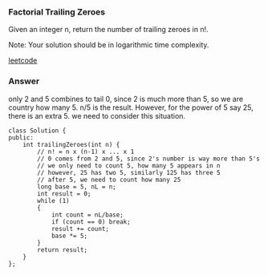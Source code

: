 ### Factorial Trailing Zeroes
Given an integer n, return the number of trailing zeroes in n!.

Note: Your solution should be in logarithmic time complexity.

[leetcode](https://leetcode.com/problems/factorial-trailing-zeroes/description/)

### Answer 
only 2 and 5 combines to tail 0, since 2 is much more than 5, so we are country how many 5. n/5 is the result. However, for the power of 5 say 25, there is an extra 5. we need to consider this situation. 

	class Solution {
	public:
	    int trailingZeroes(int n) {
	        // n! = n x (n-1) x ... x 1
	        // 0 comes from 2 and 5, since 2's number is way more than 5's
	        // we only need to count 5, how many 5 appears in n
	        // however, 25 has two 5, similarly 125 has three 5
	        // after 5, we need to count how many 25
	        long base = 5, nL = n;
	        int result = 0;
	        while (1)
	        {
	            int count = nL/base;
	            if (count == 0) break;
	            result += count;
	            base *= 5;
	        }
	        return result;
	    }
	};